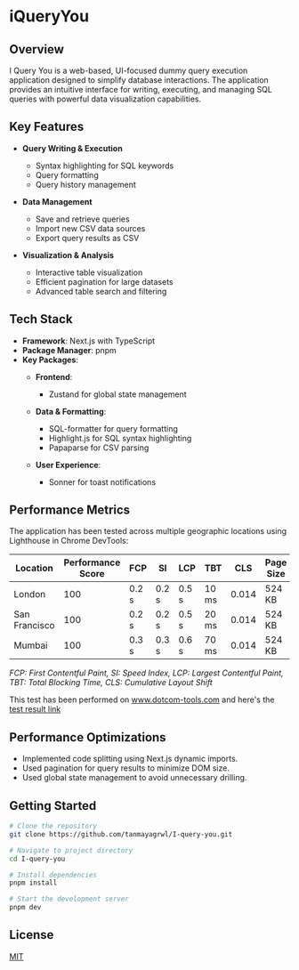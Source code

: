 # iQueryYou

## Overview
I Query You is a web-based, UI-focused dummy query execution application designed to simplify database interactions. The application provides an intuitive interface for writing, executing, and managing SQL queries with powerful data visualization capabilities.

## Key Features
- **Query Writing & Execution**
    - Syntax highlighting for SQL keywords
    - Query formatting
    - Query history management

- **Data Management**
    - Save and retrieve queries
    - Import new CSV data sources
    - Export query results as CSV

- **Visualization & Analysis**
    - Interactive table visualization
    - Efficient pagination for large datasets
    - Advanced table search and filtering

## Tech Stack
- **Framework**: Next.js with TypeScript
- **Package Manager**: pnpm
- **Key Packages**:
    - **Frontend**:
        - Zustand for global state management

    - **Data & Formatting**:
        - SQL-formatter for query formatting
        - Highlight.js for SQL syntax highlighting
        - Papaparse for CSV parsing

    - **User Experience**:
        - Sonner for toast notifications

## Performance Metrics
The application has been tested across multiple geographic locations using Lighthouse in Chrome DevTools:

| Location | Performance Score | FCP | SI | LCP | TBT | CLS | Page Size |
|----------|------------------|-----|-----|-----|-----|-----|----------|
| London | 100 | 0.2 s | 0.2 s | 0.5 s | 10 ms | 0.014 | 524 KB |
| San Francisco | 100 | 0.2 s | 0.2 s | 0.5 s | 20 ms | 0.014 | 524 KB |
| Mumbai | 100 | 0.3 s | 0.3 s | 0.6 s | 70 ms | 0.014 | 524 KB |

*FCP: First Contentful Paint, SI: Speed Index, LCP: Largest Contentful Paint, TBT: Total Blocking Time, CLS: Cumulative Layout Shift*

This test has been performed on www.dotcom-tools.com and here's the [test result link](https://www.dotcom-tools.com/website-speed-test?type=summary-report&id=fd01a6eaef9a4680a7056fad18fcca38&share=1)

## Performance Optimizations
- Implemented code splitting using Next.js dynamic imports.
- Used pagination for query results to minimize DOM size.
- Used global state management to avoid unnecessary drilling.

## Getting Started
```bash
# Clone the repository
git clone https://github.com/tanmayagrwl/I-query-you.git

# Navigate to project directory
cd I-query-you

# Install dependencies
pnpm install

# Start the development server
pnpm dev
```

## License
[MIT](LICENSE)